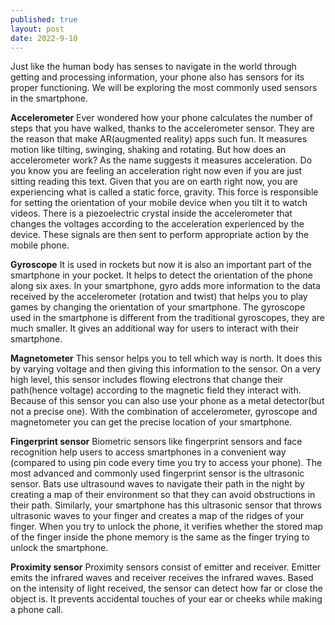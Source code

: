 ```yaml
---
published: true
layout: post
date: 2022-9-10
---
```

Just like the human body has senses to navigate in the world through getting and processing information, your phone also has sensors for its proper functioning. We will be exploring the most commonly used sensors in the smartphone.


**Accelerometer**
Ever wondered how your phone calculates the number of steps that you have walked, thanks to the accelerometer sensor. They are the reason that make AR(augmented reality) apps such fun. It measures motion like tilting, swinging, shaking and rotating. But how does an accelerometer work? As the name suggests it measures acceleration. Do you know you are feeling an acceleration right now even if you are just sitting reading this text. Given that you are on earth right now, you are experiencing what is called a static force, gravity. This force is responsible for setting the orientation of your mobile device when you tilt it to watch videos. There is a piezoelectric crystal  inside the accelerometer that changes the voltages according to the acceleration experienced by the device. These signals are then sent to perform appropriate action by the mobile phone.


**Gyroscope**
It is used in rockets but now it is also an important part of the smartphone in your pocket. It helps to detect the orientation of the phone along six axes. In your smartphone, gyro adds more information to the data received by the accelerometer (rotation and twist) that helps you to play games by changing the orientation of your smartphone. The gyroscope used in the smartphone is different from the traditional gyroscopes, they are much smaller. It gives an additional way for users to interact with their smartphone.


**Magnetometer**
This sensor helps you to tell which way is north. It does this by varying voltage and then giving this information to the sensor. On a very high level, this sensor includes flowing electrons that change their path(hence voltage) according to the magnetic field they interact with. Because of this sensor you can also use your phone as a metal detector(but not a precise one). With the combination of accelerometer, gyroscope and magnetometer you can get the precise location of your smartphone.


**Fingerprint sensor**
Biometric sensors like fingerprint sensors and face recognition help users to access smartphones in a convenient way (compared to using pin code every time you try to access your phone). The most advanced and commonly used fingerprint sensor is the ultrasonic sensor. Bats use ultrasound waves to navigate their path in the night by creating a map of their environment so that they can avoid obstructions in their path. Similarly, your smartphone has this ultrasonic sensor that throws ultrasonic waves to your finger and creates a map of the ridges of your finger. When you try to unlock the phone, it verifies whether the stored map of the finger inside the phone memory is the same as the finger trying to unlock the smartphone.


**Proximity sensor**
Proximity sensors consist of emitter and receiver. Emitter emits the infrared waves and receiver receives the infrared waves. Based on the intensity of light received, the sensor can detect how far or close the object is. It prevents accidental touches of your ear or cheeks while making a phone call.
